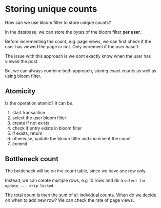 # Storing unique counts

How can we use bloom filter to store unique counts?

In the database, we can store the bytes of the bloom filter **per user**.

Before incrementing the count, e.g. page views, we can first check if the user has viewed the page or not. Only increment if the user hasn't.

The issue with this approach is we dont exactly know when the user has viewed the post.

But we can always combine both approach, storing exact counts as well as using bloom filter.

## Atomicity

Is the operation atomic? It can be.

1. start transaction
2. select the user bloom filter
3. create if not exists
4. check if entry exists in bloom filter
5. if exists, return
6. otherwise, update the bloom filter and increment the count
7. commit

## Bottleneck count

The bottleneck will be on the count table, since we have one row only.

Instead, we can create multiple rows, e.g 10 rows and do a `select for update ... skip locked`.

The total count is then the sum of all individual counts. When do we decide on when to add new row? We can check the rate of page views. 


